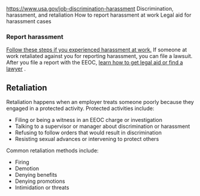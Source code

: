 

https://www.usa.gov/job-discrimination-harassment
Discrimination, harassment, and retaliation
How to report harassment at work
Legal aid for harassment cases

### Report harassment

[Follow these steps if you experienced harassment at work.](https://www.eeoc.gov/laws/guidance/what-you-should-know-what-do-if-you-believe-you-have-been-harassed-work)
If someone at work retaliated against you for reporting harassment, you can file a lawsuit. After you file a report with the EEOC,
[learn how to get legal aid or find a lawyer](https://www.usa.gov/legal-aid)
.

**Retaliation**
---------------

Retaliation happens when an employer treats someone poorly because they engaged in a protected activity. Protected activities include:

* Filing or being a witness in an EEOC charge or investigation
* Talking to a supervisor or manager about discrimination or harassment
* Refusing to follow orders that would result in discrimination
* Resisting sexual advances or intervening to protect others

Common retaliation methods include:

* Firing
* Demotion
* Denying benefits
* Denying promotions
* Intimidation or threats
